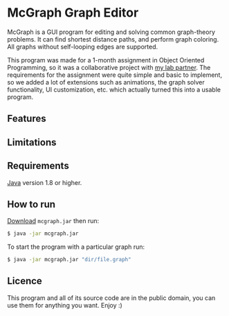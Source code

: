 # McGraph Graph Editor

McGraph is a GUI program for editing and solving common graph-theory problems. It can find shortest distance paths, and perform graph coloring. All graphs without self-looping edges are supported.

This program was made for a 1-month assignment in Object Oriented Programming, so it was a collaborative project with [my lab partner](https://github.com/janaheit). The requirements for the assignment were quite simple and basic to implement, so we added a lot of extensions such as animations, the graph solver functionality, UI customization, etc. which actually turned this into a usable program.

## Features

## Limitations

## Requirements

[Java](https://www.java.com/en/download/) version 1.8 or higher.

## How to run

[Download]() `mcgraph.jar` then run: 

```bash
$ java -jar mcgraph.jar
```

To start the program with a particular graph run:

```bash
$ java -jar mcgraph.jar "dir/file.graph"
```

## Licence

This program and all of its source code are in the public domain, you can use them for anything you want. Enjoy :)
